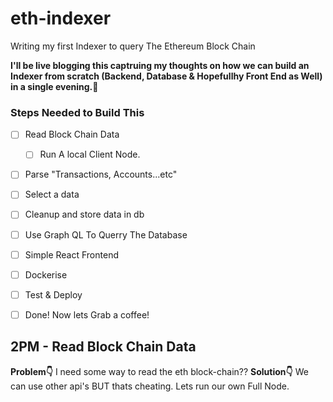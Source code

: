 # eth-indexer
Writing my first Indexer to query The Ethereum Block Chain


**I'll be live blogging this captruing my thoughts on how we can build an Indexer from scratch (Backend, Database & Hopefullhy Front End as Well) in a single evening.🤞**

### Steps Needed to Build This

- [ ] Read Block Chain Data
    - [ ] Run A local Client Node.
- [ ] Parse "Transactions, Accounts...etc"
- [ ] Select a data 
- [ ] Cleanup and store data in db 
- [ ] Use Graph QL To Querry The Database 
- [ ] Simple React Frontend
- [ ] Dockerise 
- [ ] Test & Deploy
- [ ] Done! Now lets Grab a coffee!  


##  2PM - Read Block Chain Data
**Problem👇** 
I need some way to read the eth block-chain??
**Solution👇** We can use other api's BUT thats cheating. Lets run our own Full Node.
